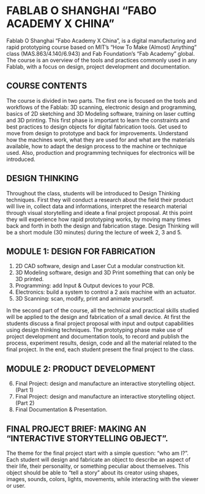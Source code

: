 # FABLAB O SHANGHAI “FABO ACADEMY X CHINA”
Fablab O Shanghai “Fabo Academy X China”, is a digital manufacturing and rapid prototyping course based on MIT’s “How To Make (Almost) Anything” class (MAS.863/4.140/6.943) and Fab Foundation’s “Fab Academy” global. The course is an overview of the tools and practices commonly used in any Fablab, with a focus on design, project development and documentation.

## COURSE CONTENTS

The course is divided in two parts. The first one is focused on the tools and workflows of the Fablab: 3D scanning, electronic design and programming, basics of 2D sketching and 3D Modeling software, training on laser cutting and 3D printing. This first phase is important to learn the constraints and best practices to design objects for digital fabrication tools. Get used to move from design to prototype and back for improvements. Understand how the machines work, what they are used for and what are the materials available, how to adapt the design process to the machine or technique used. Also, production and programming techniques for electronics will be introduced.

## DESIGN THINKING

Throughout the class, students will be introduced to Design Thinking techniques. First they will conduct a research about the field their product will live in, collect data and informations, interpret the research material through visual storytelling and ideate a final project proposal. At this point they will experience how rapid prototyping works, by moving many times back and forth in both the design and fabrication stage. Design Thinking will be a short module (30 minutes) during the lecture of week 2, 3 and 5.

## MODULE 1: DESIGN FOR FABRICATION

1. 2D CAD software, design and Laser Cut a modular construction kit.
2. 3D Modeling software, design and 3D Print something that can only be 3D printed.
3. Programming: add Input & Output devices to your PCB.
4. Electronics: build a system to control a 2 axis machine with an actuator.
5. 3D Scanning: scan, modify, print and animate yourself.

In the second part of the course, all the technical and practical skills studied will be applied to the design and fabrication of a small device. At first the students discuss a final project proposal with input and output capabilities using design thinking techniques. The prototyping phase make use of project development and documentation tools, to record and publish the process, experiment results, design, code and all the material related to the final project. In the end, each student present the final project to the class.

## MODULE 2: PRODUCT DEVELOPMENT

6. Final Project: design and manufacture an interactive storytelling object. (Part 1)
7. Final Project: design and manufacture an interactive storytelling object. (Part 2)
8. Final Documentation & Presentation.

## FINAL PROJECT BRIEF: MAKING AN “INTERACTIVE STORYTELLING OBJECT”.

The theme for the final project start with a simple question: “who am I?”. Each student will design and fabricate an object to describe an aspect of their life, their personality, or something peculiar about themselves. This object should be able to “tell a story” about its creator using shapes, images, sounds, colors, lights, movements, while interacting with the viewer or user. 
